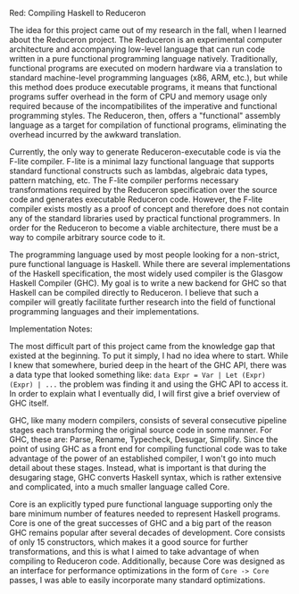 Red: Compiling Haskell to Reduceron

The idea for this project came out of my research in the fall, when I learned about the Reduceron project.  The Reduceron is an experimental computer architecture and accompanying low-level language that can run code written in a pure functional programming language natively.  Traditionally, functional programs are executed on modern hardware via a translation to standard machine-level programming languages (x86, ARM, etc.), but while this method does produce executable programs, it means that functional programs suffer overhead in the form of CPU and memory usage only required because of the incompatibilites of the imperative and functional programming styles.  The Reduceron, then, offers a "functional" assembly language as a target for compilation of functional programs, eliminating the overhead incurred by the awkward translation.

Currently, the only way to generate Reduceron-executable code is via the F-lite compiler.  F-lite is a minimal lazy functional language that supports standard functional constructs such as lambdas, algebraic data types, pattern matching, etc.  The F-lite compiler performs necessary transformations required by the Reduceron specification over the source code and generates executable Reduceron code.  However, the F-lite compiler exists mostly as a proof of concept and therefore does not contain any of the standard libraries used by practical functional programmers.  In order for the Reduceron to become a viable architecture, there must be a way to compile arbitrary source code to it.

The programming language used by most people looking for a non-strict, pure functional language is Haskell.  While there are several implementations of the Haskell specification, the most widely used compiler is the Glasgow Haskell Compiler (GHC).  My goal is to write a new backend for GHC so that Haskell can be compiled directly to Reduceron.  I believe that such a compiler will greatly facilitate further research into the field of functional programming languages and their implementations.

Implementation Notes:

The most difficult part of this project came from the knowledge gap that existed at the beginning.  To put it simply, I had no idea where to start.  While I knew that somewhere, buried deep in the heart of the GHC API, there was a data type that looked something like: `data Expr = Var | Let (Expr) (Expr) | ...` the problem was finding it and using the GHC API to access it.  In order to explain what I eventually did, I will first give a brief overview of GHC itself.

GHC, like many modern compilers, consists of several consecutive pipeline stages each transforming the original source code in some manner.  For GHC, these are: Parse, Rename, Typecheck, Desugar, Simplify.  Since the point of using GHC as a front end for compiling functional code was to take advantage of the power of an established compiler, I won't go into much detail about these stages.  Instead, what is important is that during the desugaring stage, GHC converts Haskell syntax, which is rather extensive and complicated, into a much smaller language called Core.

Core is an explicitly typed pure functional language supporting only the bare minimum number of features needed to represent Haskell programs.  Core is one of the great successes of GHC and a big part of the reason GHC remains popular after several decades of development.  Core consists of only 15 constructors, which makes it a good source for further transformations, and this is what I aimed to take advantage of when compiling to Reduceron code.  Additionally, because Core was designed as an interface for performance optimizations in the form of `Core -> Core` passes, I was able to easily incorporate many standard optimizations.
